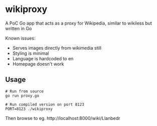 # wikiproxy

A PoC Go app that acts as a proxy for Wikipedia, similar to wikiless but written in Go

Known issues:

* Serves images directly from wikimedia still
* Styling is minimal
* Language is hardcoded to en
* Homepage doesn't work

## Usage

```shell
# Run from source
go run proxy.go

# Run compiled version on port 8123
PORT=8123 ./wikiproxy
```

Then browse to eg. http://localhost:8000/wiki/Llanbedr